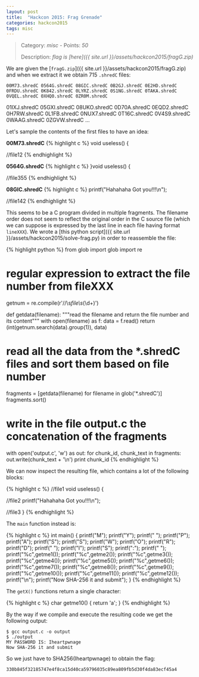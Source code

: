 ```yaml
---
layout: post
title:  "Hackcon 2015: Frag Grenade"
categories: hackcon2015
tags: misc
---
```


> Category: *misc* - Points: *50*
>
> Description: *flag is [here]({{ site.url }}/assets/hackcon2015/fragG.zip)*

We are given the [`fragG.zip`]({{ site.url }}/assets/hackcon2015/fragG.zip) and when we extract it we obtain 715 `.shredC` files:

    00M73.shredC 0564G.shredC 08GIC.shredC 0B2GJ.shredC 0E2HD.shredC 0FRDU.shredC 0K842.shredC 0LYRZ.shredC 0S1NG.shredC 0TAKA.shredC 0VQEL.shredC 0XHQ0.shredC 0ZR0M.shredC
01IXJ.shredC 05GXI.shredC 08UKO.shredC 0D70A.shredC 0EQD2.shredC 0H7RW.shredC 0L1FB.shredC 0NUX7.shredC 0T16C.shredC 0V4S9.shredC 0WAAG.shredC 0ZGVW.shredC ...

Let's sample the contents of the first files to have an idea:

**00M73.shredC**
{% highlight c %}
void useless() {

//file12
{% endhighlight %}

**0564G.shredC**
{% highlight c %}
}void useless() {

//file355
{% endhighlight %}

**08GIC.shredC**
{% highlight c %}
    printf("Hahahaha Got you!!!\n");

//file142
{% endhighlight %}

This seems to be a C program divided in multiple fragments. The filename order does not seem to reflect the original order in the C source file (which we can suppose is expressed by the last line in each file having format `lineXXX`). We wrote a [this python script]({{ site.url }}/assets/hackcon2015/solve-frag.py) in order to reassemble the file:

{% highlight python %}
from glob import glob
import re

# regular expression to extract the file number from fileXXX
getnum = re.compile(r'//\s*file\s*(\d+)')

def getdata(filename):
    """read the filename and return the file number and its content"""
    with open(filename) as f:
        data = f.read()
        return (int(getnum.search(data).group(1)), data)

# read all the data from the *.shredC files and sort them based on file number
fragments = [getdata(filename) for filename in glob('*.shredC')]
fragments.sort()

# write in the file output.c the concatenation of the fragments
with open('output.c', 'w') as out:
    for chunk_id, chunk_text in fragments:
        out.write(chunk_text + '\n')
        print chunk_id
{% endhighlight %}

We can now inspect the resulting file, which contains a lot of the following blocks:

{% highlight c %}
//file1
void useless() {

//file2
	printf("Hahahaha Got you!!!\n");

//file3
}
{% endhighlight %}

The `main` function instead is:

{% highlight c %}
int main() {
	printf("M");
	printf("Y");
	printf(" ");
	printf("P");
	printf("A");
	printf("S");
	printf("S");
	printf("W");
	printf("O");
	printf("R");
	printf("D");
	printf(" ");
	printf("I");
	printf("S");
	printf(":");
	printf(" ");
	printf("%c",getme1());
	printf("%c",getme2());
	printf("%c",getme3());
	printf("%c",getme4());
	printf("%c",getme5());
	printf("%c",getme6());
	printf("%c",getme7());
	printf("%c",getme8());
	printf("%c",getme9());
	printf("%c",getme10());
	printf("%c",getme11());
	printf("%c",getme12());
	printf("\n");
	printf("Now SHA-256 it and submit");
}
{% endhighlight %}

The `getX()` functions return a single character:

{% highlight c %}
char getme10() {
	return 'a';
}
{% endhighlight %}

By the way if we compile and execute the resulting code we get the following output:

    $ gcc output.c -o output
    $ ./output
    MY PASSWORD IS: Iheartpwnage
    Now SHA-256 it and submit

So we just have to SHA256(Iheartpwnage) to obtain the flag:

    330b845f32185747e4f8ca15d40ca59796035c89ea809fb5d30f4da83ecf45a4

